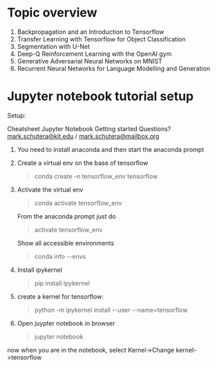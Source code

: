 # Topic overview

1. Backpropagation and an Introduction to Tensorflow
3. Transfer Learning with Tensorflow for Object Classification
5. Segmentation with U-Net
8. Deep-Q Reinforcement Learning with the OpenAI gym
10. Generative Adversarial Neural Networks on MNIST
12. Recurrent Neural Networks for Language Modelling and Generation

# Jupyter notebook tutorial setup

Setup:

Cheatsheet
Jupyter Notebook Getting started
Questions? mark.schutera@kit.edu / mark.schutera@mailbox.org


1. You need to install anaconda and then start the anaconda prompt


2. Create a virtual env
 on the base of tensorflow
	>conda create -n tensorflow_env tensorflow



3. Activate the virtual env

	>conda activate tensorflow_env


   From the anaconda prompt just do
	>activate tensorflow_env

   Show all accessible environments
	>conda info --envs


4. Install ipykernel

	>pip install ipykernel



5. create a kernel for tensorflow:

	>python -m ipykernel install --user --name=tensorflow



6. Open juypter notebook in browser
	>jupyter notebook

now when you are in the notebook, select Kernel->Change kernel->tensorflow


